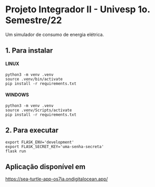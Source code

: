 # Projeto Integrador II - Univesp 1o. Semestre/22

Um simulador de consumo de energia elétrica.

## 1. Para instalar

#### LINUX

```console
python3 -m venv .venv
source .venv/bin/activate
pip install -r requirements.txt
```

#### WINDOWS

```console
python3 -m venv .venv
source .venv/Scripts/activate
pip install -r requirements.txt
```

## 2. Para executar

```console
export FLASK_ENV='development'
export FLASK_SECRET_KEY='uma-senha-secreta'
flask run
```

## Aplicação disponível em

<https://sea-turtle-app-os7ia.ondigitalocean.app/>
